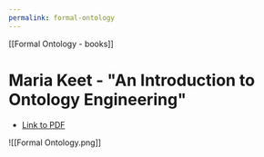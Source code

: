 ```yaml
---
permalink: formal-ontology
---
```


[[Formal Ontology - books]]
# Maria Keet - "An Introduction to Ontology Engineering"
- [Link to PDF](https://people.cs.uct.ac.za/~mkeet/files/OEbook.pdf)

![[Formal Ontology.png]]